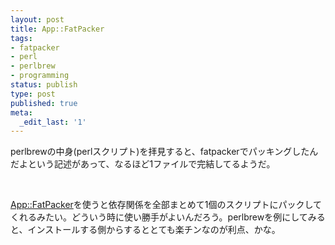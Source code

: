 ```yaml
---
layout: post
title: App::FatPacker
tags:
- fatpacker
- perl
- perlbrew
- programming
status: publish
type: post
published: true
meta:
  _edit_last: '1'
---
```

perlbrewの中身(perlスクリプト)を拝見すると、fatpackerでパッキングしたんだよという記述があって、なるほど1ファイルで完結してるようだ。

&nbsp;

<a href="http://search.cpan.org/~dgl/App-FatPacker-0.009006/lib/App/FatPacker.pm">App::FatPacker</a>を使うと依存関係を全部まとめて1個のスクリプトにパックしてくれるみたい。どういう時に使い勝手がよいんだろう。perlbrewを例にしてみると、インストールする側からするととても楽チンなのが利点、かな。
